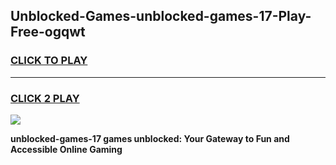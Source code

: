 
## Unblocked-Games-unblocked-games-17-Play-Free-ogqwt
<h3>
<a href="https://premium76.site?title=unblocked-games-17&ref=10A">CLICK TO PLAY</a></h3>
<hr>

<h3>
<a href="https://premium76.site?title=unblocked-games-17&ref=10A">CLICK 2 PLAY</a>
  
</h3>

<a href="https://premium76.site?title=unblocked-games-17&ref=10A"><img src="https://clearcache.store/games.png"></a>


**unblocked-games-17 games unblocked: Your Gateway to Fun and Accessible Online Gaming**
